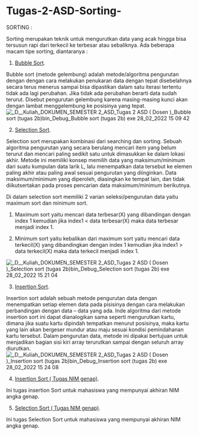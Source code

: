 # Tugas-2-ASD-Sorting-

SORTING :

Sorting merupakan teknik untuk mengurutkan data yang acak hingga bisa tersusun rapi dari terkecil ke terbesar atau sebaliknya.
Ada beberapa macam tipe sorting, diantaranya : 

1. <a href="https://github.com/Brigita-aurel/Tugas-2-ASD-Sorting-/blob/main/Bubble%20Sorting">Bubble Sort</a>.

  Bubble sort (metode gelembung) adalah metode/algoritma pengurutan dengan dengan cara melakukan penukaran data dengan tepat disebelahnya secara terus menerus sampai bisa dipastikan dalam satu iterasi tertentu tidak ada lagi perubahan. Jika tidak ada perubahan berarti data sudah terurut. Disebut pengurutan gelembung karena masing-masing kunci akan dengan lambat menggelembung ke posisinya yang tepat. 
  ![_D__Kuliah_DOKUMEN_SEMESTER 2_ASD_Tugas 2 ASD ( Dosen )_Bubble sort (tugas 2b)_bin_Debug_Bubble sort (tugas 2b) exe_  28_02_2022 15 09 42](https://user-images.githubusercontent.com/99226914/155942229-d53480b3-26ef-453e-abe9-4428e8688c2b.png)


2. <a href="https://github.com/Brigita-aurel/Tugas-2-ASD-Sorting-/blob/main/Selection%20Sort">Selection Sort</a>.

Selection sort merupakan kombinasi dari searching dan sorting. Sebuah algoritma pengurutan yang secara berulang mencari item yang belum terurut dan mencari paling sedikit satu untuk dimasukkan ke dalam lokasi akhir. Metode ini memiliki konsep memilih data yang maksimum/minimum dari suatu kumpulan data larik L, lalu menempatkan data tersebut ke elemen paling akhir atau paling awal
sesuai pengurutan yang diinginkan. Data maksimum/minimum yang diperoleh, diasingkan ke tempat lain, dan tidak diikutsertakan pada proses pencarian data maksimum/minimum berikutnya.

Di dalam selection sort memiliki 2 varian seleksi/pengurutan data yaitu maximum sort dan minimum sort.


1.    Maximum sort yaitu mencari data terbesar(X) yang dibandingan dengan index 1 kemudian jika   index1 < data terbesar(X) maka data terbesar menjadi index 1.


2.    Minimum sort yaitu kebalikan dari maximum sort yaitu mencari data terkecil(X) yang   dibandingkan dengan index 1 kemudian jika index1 > data terkecil(X) maka data terkecil menjadi index 1. 

![_D__Kuliah_DOKUMEN_SEMESTER 2_ASD_Tugas 2 ASD ( Dosen )_Selection sort (tugas 2b)_bin_Debug_Selection sort (tugas 2b) exe_  28_02_2022 15 21 04](https://user-images.githubusercontent.com/99226914/155942559-82d0e25a-8323-491b-95fc-7ed597b79671.png)

 


3. <a href="https://github.com/Brigita-aurel/Tugas-2-ASD-Sorting-/blob/main/Insertion%20Sort">Insertion Sort</a>.

Insertion sort adalah sebuah metode pengurutan data dengan menempatkan setiap elemen data pada pisisinya dengan cara melakukan perbandingan dengan data – data yang ada. Inde algoritma dari metode insertion sort ini dapat dianalogikan sama seperti mengurutkan kartu, dimana jika suatu kartu dipindah tempatkan menurut posisinya, maka kartu yang lain akan bergeser mundur atau maju sesuai kondisi pemindahanan kartu tersebut. Dalam pengurutan data, metode ini dipakai bertujuan untuk menjadikan bagian sisi kiri array terurutkan sampai dengan seluruh array diurutkan.
![_D__Kuliah_DOKUMEN_SEMESTER 2_ASD_Tugas 2 ASD ( Dosen )_Insertion sort (tugas 2b)_bin_Debug_Insertion sort (tugas 2b) exe_  28_02_2022 15 24 08](https://user-images.githubusercontent.com/99226914/155942365-d8fd5701-ff94-4fae-b00b-09701ee0a3b1.png)


4. <a href="https://github.com/Brigita-aurel/Tugas-2-ASD-Sorting-/blob/main/Insertion%20Sort%20(%20Tugas%20NIM%20genap)">Insertion Sort ( Tugas NIM genap)</a>.

  Ini tugas insertion Sort untuk mahasiswa yang mempunyai akhiran NIM angka genap.
  
5. <a href="https://github.com/Brigita-aurel/Tugas-2-ASD-Sorting-/blob/main/Selection%20Sort%20(%20Tugas%20NIM%20genap)">Selection Sort ( Tugas NIM genap)</a>.

  Ini tugas Selection Sort untuk mahasiswa yang mempunyai akhiran NIM angka genap.


